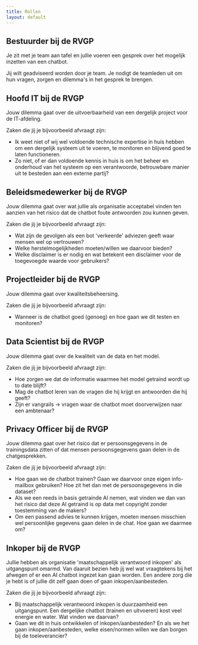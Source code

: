 ```yaml
---
title: Rollen
layout: default
---
```

## Bestuurder bij de RVGP
Je zit met je team aan tafel en jullie voeren een gesprek over het mogelijk inzetten van een chatbot.

Jij wilt geadviseerd worden door je team. Je nodigt de teamleden uit om hun vragen, zorgen en dilemma's in het gesprek te brengen.

## Hoofd IT bij de RVGP
Jouw dilemma gaat over de uitvoerbaarheid van een dergelijk project voor de IT-afdeling.

Zaken die jij je bijvoorbeeld afvraagt zijn:
- Ik weet niet of wij wel voldoende technische expertise in huis hebben om een dergelijk systeem uit te voeren, te monitoren en blijvend goed te laten functioneren.
- Zo niet, of er dan voldoende kennis in huis is om het beheer en onderhoud van het systeem op een verantwoorde, betrouwbare manier uit te besteden aan een externe partij?

## Beleidsmedewerker bij de RVGP
Jouw dilemma gaat over wat jullie als organisatie acceptabel vinden ten aanzien van het risico dat de chatbot foute antwoorden zou kunnen geven.

Zaken die jij je bijvoorbeeld afvraagt zijn:
- Wat zijn de gevolgen als een bot 'verkeerde' adviezen geeft waar mensen wel op vertrouwen?
- Welke herstelmogelijkheden moeten/willen we daarvoor bieden?
- Welke disclaimer is er nodig en wat betekent een disclaimer voor de toegevoegde waarde voor gebruikers?

## Projectleider bij de RVGP
Jouw dilemma gaat over kwaliteitsbeheersing.

Zaken die jij je bijvoorbeeld afvraagt zijn:
- Wanneer is de chatbot goed (genoeg) en hoe gaan we dit testen en monitoren?

## Data Scientist bij de RVGP
Jouw dilemma gaat over de kwaliteit van de data en het model.

Zaken die jij je bijvoorbeeld afvraagt zijn:
- Hoe zorgen we dat de informatie waarmee het model getraind wordt up to date blijft?
- Mag de chatbot leren van de vragen die hij krijgt en antwoorden die hij geeft?
- Zijn er vangrails -> vragen waar de chatbot moet doorverwijzen naar een ambtenaar?

## Privacy Officer bij de RVGP
Jouw dilemma gaat over het risico dat er persoonsgegevens in de trainingsdata zitten of dat mensen persoonsgegevens gaan delen in de chatgesprekken.

Zaken die jij je bijvoorbeeld afvraagt zijn:
- Hoe gaan we de chatbot trainen? Gaan we daarvoor onze eigen info-mailbox gebruiken? Hoe zit het dan met de persoonsgegevens in die dataset?
- Als we een reeds in basis getrainde AI nemen, wat vinden we dan van het risico dat deze AI getraind is op data met copyright zonder toestemming van de makers?
- Om een passend advies te kunnen krijgen, moeten mensen misschien wel persoonlijke gegevens gaan delen in de chat. Hoe gaan we daarmee om?

## Inkoper bij de RVGP
Jullie hebben als organisatie 'maatschappelijk verantwoord inkopen' als uitgangspunt omarmd. Van daaruit bezien heb jij wel wat vraagtekens bij het afwegen of er een AI chatbot ingezet kan gaan worden. Een andere zorg die je hebt is of jullie dit zelf gaan doen of gaan inkopen/aanbesteden.

Zaken die jij je bijvoorbeeld afvraagt zijn:
- Bij maatschappelijk verantwoord inkopen is duurzaamheid een uitgangspunt. Een dergelijke chatbot (trainen en uitvoeren) kost veel energie en water. Wat vinden we daarvan?
- Gaan we dit in huis ontwikkelen of inkopen/aanbesteden? En als we het gaan inkopen/aanbesteden, welke eisen/normen willen we dan borgen bij de toeleverancier?
